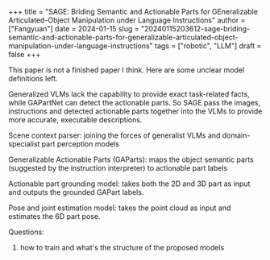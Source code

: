+++
title = "SAGE: Briding Semantic and Actionable Parts for GEneralizable Articulated-Object Manipulation under Language Instructions"
author = ["Fangyuan"]
date = 2024-01-15
slug = "20240115203612-sage-briding-semantic-and-actionable-parts-for-generalizable-articulated-object-manipulation-under-language-instructions"
tags = ["robotic", "LLM"]
draft = false
+++

This paper is not a finished paper I think. Here are some unclear model definitions left.

Generalized VLMs lack the capability to provide exact task-related facts, while GAPartNet can detect the actionable parts. So SAGE pass the images, instructions and detected actionable parts together into the VLMs to provide more accurate, executable descriptions.

Scene context parser: joining the forces of generalist VLMs and domain-specialist part perception models

Generalizable Actionable Parts (GAParts): maps the object semantic parts (suggested by the instruction interpreter) to actionable part labels

Actionable part grounding model: takes both the 2D and 3D part as input and outputs the grounded GAPart labels.

Pose and joint estimation model: takes the point cloud as input and estimates the 6D part pose.

Questions:

1.  how to train and what's the structure of the proposed models
